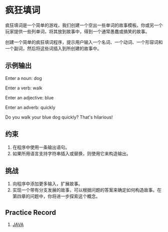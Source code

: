 # 疯狂填词

疯狂填词是一个简单的游戏，我们创建一个空出一些单词的故事模板。你或另一个玩家提供一些列单词，将其放到故事中，得到一个通常愚蠢或搞笑的故事。

创建一个简单的疯狂填词程序，提示用户输入一个名词、一个动词、一个形容词和一个副词，然后将这些词插入到所创建的故事中。



## 示例输出

Enter a noun: dog

Enter a verb: walk

Enter an adjective: blue

Enter an adverb: quickly

Do you walk your blue dog quickly? That's hilarious!



## 约束

1. 在程序中使用一条输出语句。
2. 如果所用语言支持字符串插入或替换，则使用它来构造输出。

## 挑战

1. 向程序中添加更多输入，扩展故事。
2. 实现一个带有分支发展的故事，可以根据问题的答案来确定如何构造故事。在第四章的问题中，你将进一步探索这个概念。

## Practice Record
1. [JAVA](java-code/src/CrossWordTest.java)
